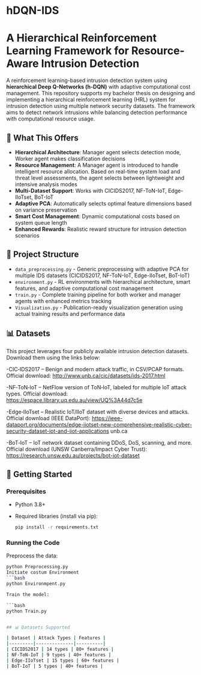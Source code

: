 # hDQN-IDS

# A Hierarchical Reinforcement Learning Framework for Resource-Aware Intrusion Detection
A reinforcement learning-based intrusion detection system using **hierarchical Deep Q-Networks (h-DQN)** with adaptive computational cost management. This repository supports my bachelor thesis on designing and implementing a hierarchical reinforcement learning (HRL) system for intrusion detection using multiple network security datasets. The framework aims to detect network intrusions while balancing detection performance with computational resource usage.

## 🎯 What This Offers

- **Hierarchical Architecture**: Manager agent selects detection mode, Worker agent makes classification decisions
- **Resource Management**: A Manager agent is introduced to handle intelligent resource allocation. Based on real-time system load and threat level assessments, the agent selects between lightweight and intensive analysis modes
- **Multi-Dataset Support**: Works with CICIDS2017, NF-ToN-IoT, Edge-IIoTset, BoT-IoT
- **Adaptive PCA**: Automatically selects optimal feature dimensions based on variance preservation
- **Smart Cost Management**: Dynamic computational costs based on system queue length
- **Enhanced Rewards**: Realistic reward structure for intrusion detection scenarios

## 📂 Project Structure
- `data_preprocessing.py` - Generic preprocessing with adaptive PCA for multiple IDS datasets (CICIDS2017, NF-ToN-IoT, Edge-IIoTset, BoT-IoT)
- `environment.py` - RL environments with hierarchical architecture, smart features, and adaptive computational cost management
- `train.py`  - Complete training pipeline for both worker and manager agents with enhanced metrics tracking
- `Visualization.py` - Publication-ready visualization generation using actual training results and performance data

## 📊 Datasets
This project leverages four publicly available intrusion detection datasets. Download them using the links below:

-CIC‑IDS2017 – Benign and modern attack traffic, in CSV/PCAP formats.
Official download: http://www.unb.ca/cic/datasets/ids-2017.html 

-NF‑ToN‑IoT – NetFlow version of ToN‑IoT, labeled for multiple IoT attack types.
Official download: https://espace.library.uq.edu.au/view/UQ%3A44d7c5e 

-Edge‑IIoTset – Realistic IoT/IIoT dataset with diverse devices and attacks.
Official download (IEEE DataPort): https://ieee-dataport.org/documents/edge-iiotset-new-comprehensive-realistic-cyber-security-dataset-iot-and-iiot-applications 
unb.ca

-BoT‑IoT – IoT network dataset containing DDoS, DoS, scanning, and more.
Official download (UNSW Canberra/Impact Cyber Trust): https://research.unsw.edu.au/projects/bot-iot-dataset 

## 🚀 Getting Started

### Prerequisites

- Python 3.8+
- Required libraries (install via pip):
  
  ```bash
  pip install -r requirements.txt

### Running the Code
Preprocess the data:

 ```bash
python Preprocessing.py
Initiate costum Environment
 ```bash
python Environmpent.py

Train the model:

 ```bash
python Train.py


## 📊 Datasets Supported

| Dataset | Attack Types | Features |
|---------|--------------|----------|
| CICIDS2017 | 14 types | 80+ features |
| NF-ToN-IoT | 9 types | 40+ features |
| Edge-IIoTset | 15 types | 60+ features |
| BoT-IoT | 5 types | 40+ features |

